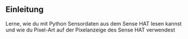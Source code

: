 ## Einleitung

Lerne, wie du mit Python Sensordaten aus dem Sense HAT lesen kannst und wie du Pixel-Art auf der Pixelanzeige des Sense HAT verwendest